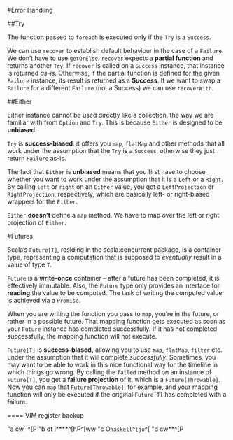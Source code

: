 #Error Handling

##Try

The function passed to `foreach` is executed only if the `Try` is a `Success`.

We can use `recover` to establish default behaviour in the case of a `Failure`. We don’t have to use `getOrElse`. `recover` expects a **partial function** and returns another `Try`. If `recover` is called on a `Success` instance, that instance is returned *as-is*. Otherwise, if the partial function is defined for the given `Failure` instance, its result is returned as a **Success**. If we want to swap a `Failure` for a different `Failure` (not a Success) we can use `recoverWith`.

##Either

Either instance cannot be used directly like a collection, the way we are familiar with from `Option` and `Try`. This is because `Either` is designed to be **unbiased**.

`Try` is **success-biased**: it offers you `map`, `flatMap` and other methods that all work under the assumption that the `Try` is a `Success`, otherwise they just return `Failure` as-is.

The fact that `Either` is **unbiased** means that you first have to choose whether you want to work under the assumption that it is a `Left` or a `Right`. By calling `left` or `right` on an `Either` value, you get a `LeftProjection` or `RightProjection`, respectively, which are basically left- or right-biased wrappers for the `Either`.

`Either` **doesn’t** define a `map` method. We have to map over the left or right projection of `Either`.

#Futures

Scala’s `Future[T]`, residing in the scala.concurrent package, is a container type, representing a computation that is supposed to *eventually* result in a value of type `T`.

`Future` is a **write-once** container – after a future has been completed, it is effectively immutable. Also, the `Future` type only provides an interface for **reading** the value to be computed. The task of writing the computed value is achieved via a `Promise`. 

When you are writing the function you pass to `map`, you’re in the future, or rather in a possible future. That mapping function gets executed as soon as your `Future` instance has completed successfully. If it has not completed successfully, the mapping function will not execute.

`Future[T]` is **success-biased,** allowing you to use `map`, `flatMap`, `filter` etc. under the assumption that it will complete *successfully*. Sometimes, you may want to be able to work in this nice functional way for the timeline in which things go wrong. By calling the `failed` method on an instance of `Future[T]`, you get a **failure projection** of it, which is a `Future[Throwable]`. Now you can `map` that `Future[Throwable]`, for example, and your mapping function will only be executed if the original `Future[T]` has completed with a failure.

====
VIM register backup

"a   cw``^[P
"b   dt i****^[hP^[ww
"c   O```haskell^[jo```^[
"d   cw**^[P

